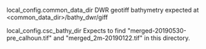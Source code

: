 local_config.common_data_dir
  DWR geotiff bathymetry expected at
  <common_data_dir>/bathy_dwr/giff

local_config.csc_bathy_dir
 Expects to find "merged-20190530-pre_calhoun.tif" and "merged_2m-20190122.tif"
 in this directory.
